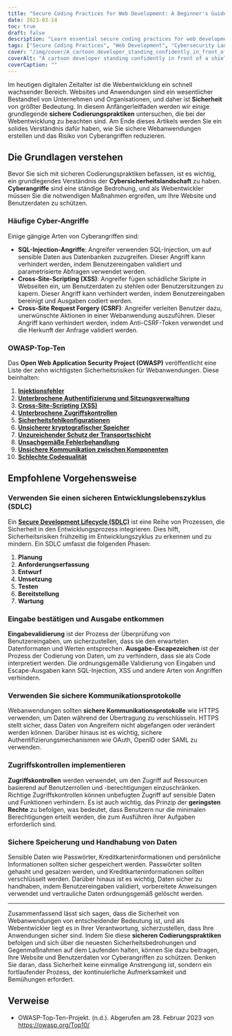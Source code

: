 ```yaml
---
title: "Secure Coding Practices for Web Development: A Beginner's Guide"
date: 2023-03-14
toc: true
draft: false
description: "Learn essential secure coding practices for web development to build secure web applications and reduce the risk of cyber attacks."
tags: ["Secure Coding Practices", "Web Development", "Cybersecurity Landscape", "OWASP Top Ten", "SQL Injection Attacks", "XSS", "CSRF", "Secure Development Lifecycle", "Input Validation", "Output Escaping", "Secure Communication Protocols", "Access Controls", "Data Storage and Handling", "Least Privilege", "Password Hashing", "Data Encryption", "Prepared Statements", "Sensitive Data", "Cyber Attacks", "Web Security"]
cover: "/img/cover/A_cartoon_developer_standing_confidently_in_front_of_a_shield.png"
coverAlt: "A cartoon developer standing confidently in front of a shield with a lock symbol while holding a laptop."
coverCaption: ""
---
```

 Im heutigen digitalen Zeitalter ist die Webentwicklung ein schnell wachsender Bereich. Websites und Anwendungen sind ein wesentlicher Bestandteil von Unternehmen und Organisationen, und daher ist **Sicherheit** von größter Bedeutung. In diesem Anfängerleitfaden werden wir einige grundlegende **sichere Codierungspraktiken** untersuchen, die bei der Webentwicklung zu beachten sind. Am Ende dieses Artikels werden Sie ein solides Verständnis dafür haben, wie Sie sichere Webanwendungen erstellen und das Risiko von Cyberangriffen reduzieren.  ## Die Grundlagen verstehen  Bevor Sie sich mit sicheren Codierungspraktiken befassen, ist es wichtig, ein grundlegendes Verständnis der **Cybersicherheitslandschaft** zu haben. **Cyberangriffe** sind eine ständige Bedrohung, und als Webentwickler müssen Sie die notwendigen Maßnahmen ergreifen, um Ihre Website und Benutzerdaten zu schützen.  ### Häufige Cyber-Angriffe  Einige gängige Arten von Cyberangriffen sind:  - **SQL-Injection-Angriffe**: Angreifer verwenden SQL-Injection, um auf sensible Daten aus Datenbanken zuzugreifen. Dieser Angriff kann verhindert werden, indem Benutzereingaben validiert und parametrisierte Abfragen verwendet werden. - **Cross-Site-Scripting (XSS)**: Angreifer fügen schädliche Skripte in Webseiten ein, um Benutzerdaten zu stehlen oder Benutzersitzungen zu kapern. Dieser Angriff kann verhindert werden, indem Benutzereingaben bereinigt und Ausgaben codiert werden. - **Cross-Site Request Forgery (CSRF)**: Angreifer verleiten Benutzer dazu, unerwünschte Aktionen in einer Webanwendung auszuführen. Dieser Angriff kann verhindert werden, indem Anti-CSRF-Token verwendet und die Herkunft der Anfrage validiert werden.  ### OWASP-Top-Ten  Das **Open Web Application Security Project (OWASP)** veröffentlicht eine Liste der zehn wichtigsten Sicherheitsrisiken für Webanwendungen. Diese beinhalten:  1. [**Injektionsfehler**](https://owasp.org/www-community/Injection_Flaws) 2. [**Unterbrochene Authentifizierung und Sitzungsverwaltung**](https://owasp.org/www-project-top-ten/2017/A2_2017-Broken_Authentication.html) 3. [**Cross-Site-Scripting (XSS)**](https://owasp.org/www-project-top-ten/2017/A7_2017-Cross-Site_Scripting_(XSS).html) 4. [**Unterbrochene Zugriffskontrollen**](https://owasp.org/www-project-top-ten/2017/A5_2017-Broken_Access_Control.html) 5. [**Sicherheitsfehlkonfigurationen**](https://owasp.org/www-project-top-ten/2017/A6_2017-Security_Misconfiguration.html) 6. [**Unsicherer kryptografischer Speicher**](https://owasp.deteact.com/cheat/cheatsheets/Cryptographic_Storage_Cheat_Sheet.html) 7. [**Unzureichender Schutz der Transportschicht**](https://owasp.org/www-project-mobile-top-10/2014-risks/m3-insufficient-transport-layer-protection) 8. [**Unsachgemäße Fehlerbehandlung**](https://owasp.org/www-community/Improper_Error_Handling) 9. [**Unsichere Kommunikation zwischen Komponenten**](https://owasp.org/www-project-mobile-top-10/2016-risks/m3-insecure-communication) 10. [**Schlechte Codequalität**](https://owasp.org/www-project-mobile-top-10/2016-risks/m7-client-code-quality)  ## Empfohlene Vorgehensweise  ### Verwenden Sie einen sicheren Entwicklungslebenszyklus (SDLC)  Ein [**Secure Development Lifecycle (SDLC)**](https://en.wikipedia.org/wiki/Systems_development_life_cycle) ist eine Reihe von Prozessen, die Sicherheit in den Entwicklungsprozess integrieren. Dies hilft, Sicherheitsrisiken frühzeitig im Entwicklungszyklus zu erkennen und zu mindern. Ein SDLC umfasst die folgenden Phasen:  1. **Planung** 2. **Anforderungserfassung** 3. **Entwurf** 4. **Umsetzung** 5. **Testen** 6. **Bereitstellung** 7. **Wartung**  ### Eingabe bestätigen und Ausgabe entkommen  **Eingabevalidierung** ist der Prozess der Überprüfung von Benutzereingaben, um sicherzustellen, dass sie den erwarteten Datenformaten und Werten entsprechen. **Ausgabe-Escapezeichen** ist der Prozess der Codierung von Daten, um zu verhindern, dass sie als Code interpretiert werden. Die ordnungsgemäße Validierung von Eingaben und Escape-Ausgaben kann SQL-Injection, XSS und andere Arten von Angriffen verhindern.  ### Verwenden Sie sichere Kommunikationsprotokolle  Webanwendungen sollten **sichere Kommunikationsprotokolle** wie HTTPS verwenden, um Daten während der Übertragung zu verschlüsseln. HTTPS stellt sicher, dass Daten von Angreifern nicht abgefangen oder verändert werden können. Darüber hinaus ist es wichtig, sichere Authentifizierungsmechanismen wie OAuth, OpenID oder SAML zu verwenden.  ### Zugriffskontrollen implementieren  **Zugriffskontrollen** werden verwendet, um den Zugriff auf Ressourcen basierend auf Benutzerrollen und -berechtigungen einzuschränken. Richtige Zugriffskontrollen können unbefugten Zugriff auf sensible Daten und Funktionen verhindern. Es ist auch wichtig, das Prinzip der **geringsten Rechte** zu befolgen, was bedeutet, dass Benutzern nur die minimalen Berechtigungen erteilt werden, die zum Ausführen ihrer Aufgaben erforderlich sind.  ### Sichere Speicherung und Handhabung von Daten  Sensible Daten wie Passwörter, Kreditkarteninformationen und persönliche Informationen sollten sicher gespeichert werden. Passwörter sollten gehasht und gesalzen werden, und Kreditkarteninformationen sollten verschlüsselt werden. Darüber hinaus ist es wichtig, Daten sicher zu handhaben, indem Benutzereingaben validiert, vorbereitete Anweisungen verwendet und vertrauliche Daten ordnungsgemäß gelöscht werden.  ______  Zusammenfassend lässt sich sagen, dass die Sicherheit von Webanwendungen von entscheidender Bedeutung ist, und als Webentwickler liegt es in Ihrer Verantwortung, sicherzustellen, dass Ihre Anwendungen sicher sind. Indem Sie diese **sicheren Codierungspraktiken** befolgen und sich über die neuesten Sicherheitsbedrohungen und Gegenmaßnahmen auf dem Laufenden halten, können Sie dazu beitragen, Ihre Website und Benutzerdaten vor Cyberangriffen zu schützen. Denken Sie daran, dass Sicherheit keine einmalige Anstrengung ist, sondern ein fortlaufender Prozess, der kontinuierliche Aufmerksamkeit und Bemühungen erfordert.  ## Verweise  - OWASP-Top-Ten-Projekt. (n.d.). Abgerufen am 28. Februar 2023 von https://owasp.org/Top10/